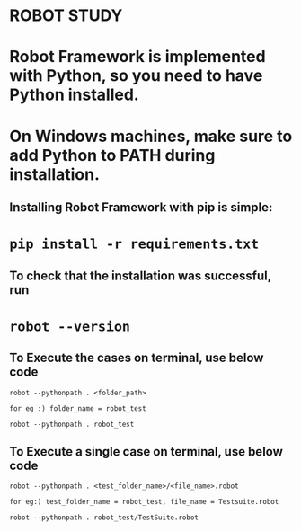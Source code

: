 # ROBOT STUDY

# Robot Framework is implemented with Python, so you need to have Python installed.
# On Windows machines, make sure to add Python to PATH during installation.

## Installing Robot Framework with pip is simple:

# ```pip install -r requirements.txt ```

## To check that the installation was successful, run

# ``` robot --version ```

## To Execute the cases on terminal, use below code
 
``` 
robot --pythonpath . <folder_path>

for eg :) folder_name = robot_test 

robot --pythonpath . robot_test
```

## To Execute a single case on terminal, use below code

```
robot --pythonpath . <test_folder_name>/<file_name>.robot

for eg:) test_folder_name = robot_test, file_name = Testsuite.robot

robot --pythonpath . robot_test/TestSuite.robot
```